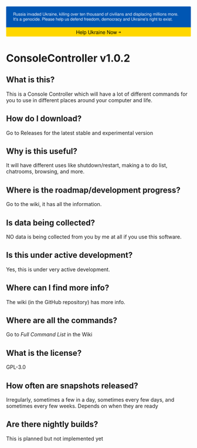 [![Stand With Ukraine](https://raw.githubusercontent.com/vshymanskyy/StandWithUkraine/main/banner2-direct.svg)](https://vshymanskyy.github.io/StandWithUkraine)
# ConsoleController v1.0.2
## What is this?
This is a Console Controller which will have a lot of different commands for you to use in different places around your computer and life.
## How do I download?
Go to Releases for the latest stable and experimental version
## Why is this useful?
It will have different uses like shutdown/restart, making a to do list, chatrooms, browsing, and more.
## Where is the roadmap/development progress?
Go to the wiki, it has all the information.
## Is data being collected?
NO data is being collected from you by me at all if you use this software.
## Is this under active development?
Yes, this is under very active development.
## Where can I find more info?
The wiki (in the GitHub repository) has more info.
## Where are all the commands?
Go to *Full Command List* in the Wiki
## What is the license?
GPL-3.0
## How often are snapshots released?
Irregularly, sometimes a few in a day, sometimes every few days, and sometimes every few weeks. Depends on when they are ready
## Are there nightly builds?
This is planned but not implemented yet
